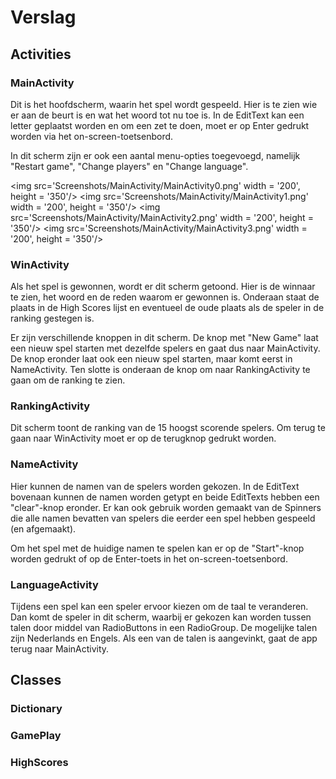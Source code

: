 # Verslag

## Activities

### MainActivity

Dit is het hoofdscherm, waarin het spel wordt gespeeld. Hier is te zien wie er aan de beurt is en wat het woord tot nu toe is. In de EditText kan een letter geplaatst worden en om een zet te doen, moet er op Enter gedrukt worden via het on-screen-toetsenbord.

In dit scherm zijn er ook een aantal menu-opties toegevoegd, namelijk "Restart game", "Change players" en "Change language".

<img src='Screenshots/MainActivity/MainActivity0.png' width = '200', height = '350'/>
<img src='Screenshots/MainActivity/MainActivity1.png' width = '200', height = '350'/>
<img src='Screenshots/MainActivity/MainActivity2.png' width = '200', height = '350'/>
<img src='Screenshots/MainActivity/MainActivity3.png' width = '200', height = '350'/>

### WinActivity

Als het spel is gewonnen, wordt er dit scherm getoond. Hier is de winnaar te zien, het woord en de reden waarom er gewonnen is. Onderaan staat de plaats in de High Scores lijst en eventueel de oude plaats als de speler in de ranking gestegen is. 

Er zijn verschillende knoppen in dit scherm. De knop met "New Game" laat een nieuw spel starten met dezelfde spelers en gaat dus naar MainActivity. De knop eronder laat ook een nieuw spel starten, maar komt eerst in NameActivity. Ten slotte is onderaan de knop om naar RankingActivity te gaan om de ranking te zien.

### RankingActivity

Dit scherm toont de ranking van de 15 hoogst scorende spelers. Om terug te gaan naar WinActivity moet er op de terugknop gedrukt worden.

### NameActivity

Hier kunnen de namen van de spelers worden gekozen. In de EditText bovenaan kunnen de namen worden getypt en beide EditTexts hebben een "clear"-knop eronder. Er kan ook gebruik worden gemaakt van de Spinners die alle namen bevatten van spelers die eerder een spel hebben gespeeld (en afgemaakt).

Om het spel met de huidige namen te spelen kan er op de "Start"-knop worden gedrukt of op de Enter-toets in het on-screen-toetsenbord.

### LanguageActivity

Tijdens een spel kan een speler ervoor kiezen om de taal te veranderen. Dan komt de speler in dit scherm, waarbij er gekozen kan worden tussen talen door middel van RadioButtons in een RadioGroup. De mogelijke talen zijn Nederlands en Engels. Als een van de talen is aangevinkt, gaat de app terug naar MainActivity.

## Classes

### Dictionary

### GamePlay

### HighScores


